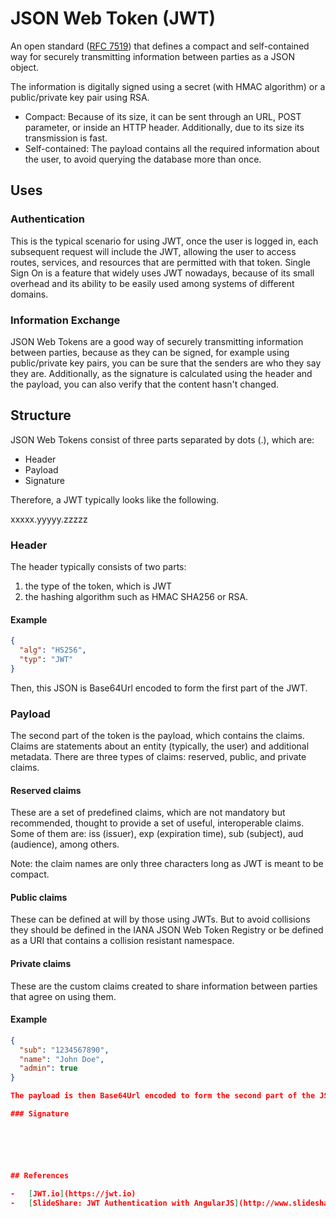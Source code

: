 # JSON Web Token (JWT)

An open standard ([RFC 7519](https://tools.ietf.org/html/rfc7519)) that defines a compact and self-contained way for securely transmitting information between parties as a JSON object.

The information is digitally signed using a secret (with HMAC algorithm) or a public/private key pair using RSA.

-   Compact: Because of its size, it can be sent through an URL, POST parameter, or inside an HTTP header. Additionally, due to its size its transmission is fast.
-   Self-contained: The payload contains all the required information about the user, to avoid querying the database more than once.

## Uses

### Authentication

This is the typical scenario for using JWT, once the user is logged in, each subsequent request will include the JWT, allowing the user to access routes, services, and resources that are permitted with that token. Single Sign On is a feature that widely uses JWT nowadays, because of its small overhead and its ability to be easily used among systems of different domains.

### Information Exchange

JSON Web Tokens are a good way of securely transmitting information between parties, because as they can be signed, for example using public/private key pairs, you can be sure that the senders are who they say they are. Additionally, as the signature is calculated using the header and the payload, you can also verify that the content hasn't changed.

## Structure

JSON Web Tokens consist of three parts separated by dots (.), which are:

-   Header
-   Payload
-   Signature

Therefore, a JWT typically looks like the following.

xxxxx.yyyyy.zzzzz

### Header

The header typically consists of two parts:

1. the type of the token, which is JWT
2. the hashing algorithm such as HMAC SHA256 or RSA.

#### Example

```json
{
  "alg": "HS256",
  "typ": "JWT"
}
```

Then, this JSON is Base64Url encoded to form the first part of the JWT.

### Payload

The second part of the token is the payload, which contains the claims. Claims are statements about an entity (typically, the user) and additional metadata. There are three types of claims: reserved, public, and private claims.

#### Reserved claims

These are a set of predefined claims, which are not mandatory but recommended, thought to provide a set of useful, interoperable claims. Some of them are: iss (issuer), exp (expiration time), sub (subject), aud (audience), among others.

Note: the claim names are only three characters long as JWT is meant to be compact.

#### Public claims

These can be defined at will by those using JWTs. But to avoid collisions they should be defined in the IANA JSON Web Token Registry or be defined as a URI that contains a collision resistant namespace.

#### Private claims

These are the custom claims created to share information between parties that agree on using them.

#### Example

```json
{
  "sub": "1234567890",
  "name": "John Doe",
  "admin": true
}

The payload is then Base64Url encoded to form the second part of the JSON Web Token.

### Signature






## References

-   [JWT.io](https://jwt.io)
-   [SlideShare: JWT Authentication with AngularJS](http://www.slideshare.net/robertjd/jwt-authentication-with-angularjs)
